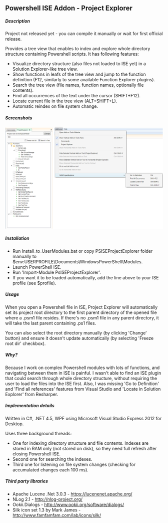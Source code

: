 ## Powershell ISE Addon - Project Explorer

##### Description

Project not released yet - you can compile it manually or wait for first official release.

Provides a tree view that enables to index and explore whole directory structure containing Powershell scripts. It has following features:

* Visualize directory structure (also files not loaded to ISE yet) in a Solution Explorer-like tree view.
* Show functions in leafs of the tree view and jump to the function definition (F12, similarly to some available Function Explorer plugins).
* Search the tree view (file names, function names, optionally file contents).
* Find all occurrences of the text under the cursor (SHIFT+F12).
* Locate current file in the tree view (ALT+SHIFT+L).
* Automatic reindex on file system change.

##### Screenshots
![Image](./PsISEExplorer_screen.png?raw=true)

##### Installation

* Run Install_to_UserModules.bat or copy PSISEProjectExplorer folder manually to $env:USERPROFILE\Documents\WindowsPowerShell\Modules.
* Launch PowerShell ISE.
* Run 'Import-Module PsISEProjectExplorer'.
* If you want it to be loaded automatically, add the line above to your ISE profile (see $profile).

##### Usage

When you open a Powershell file in ISE, Project Explorer will automatically set its project root directory to the first parent directory of the opened file where a .psm1 file resides. If there's no .psm1 file in any parent directory, it will take the last parent containing .ps1 files.

You can also select the root directory manually (by clicking 'Change' button) and ensure it doesn't update automatically (by selecting 'Freeze root dir' checkbox).

##### Why?

Because I work on complex Powershell modules with lots of functions, and navigating between them in ISE is painful. I wasn't able to find an ISE plugin that could search through whole directory structure, without requiring the user to load the files into the ISE first. Also, I was missing 'Go to Definition' and 'Find all references' features from Visual Studio and 'Locate in Solution Explorer' from Resharper.

##### Implementation details

Written in C#, .NET 4.5, WPF using Microsoft Visual Studio Express 2012 for Desktop.

Uses three background threads:
* One for indexing directory structure and file contents. Indexes are stored in RAM only (not stored on disk), so they need full refresh after closing Powershell ISE.
* Second one for searching the indexes.
* Third one for listening on file system changes (checking for accumulated changes each 100 ms).

##### Third party libraries
* Apache Lucene .Net 3.0.3 - https://lucenenet.apache.org/ 
* NLog 2.1 - http://nlog-project.org/
* Ookii.Dialogs - http://www.ookii.org/software/dialogs/
* Silk icon set 1.3 by Mark James - http://www.famfamfam.com/lab/icons/silk/
